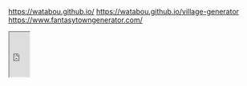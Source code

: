 https://watabou.github.io/
https://watabou.github.io/village-generator
https://www.fantasytowngenerator.com/

<iframe src="https://watabou.github.io/village-generator/?seed=1756813545&tags=coast,grove,no%20square,isolated" height="90px" width="40px"></iframe>